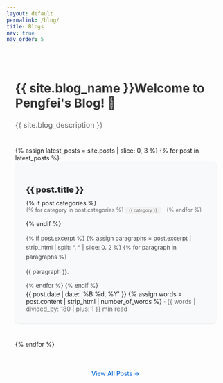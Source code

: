```yaml
---
layout: default
permalink: /blog/
title: Blogs
nav: true
nav_order: 5
---
```


<div class="post">
  <div class="header-bar">
    <h1>{{ site.blog_name }}Welcome to Pengfei's Blog! 👏</h1>
    <h2>{{ site.blog_description }}</h2>
  </div>

  <div class="blog-list">
    {% assign latest_posts = site.posts | slice: 0, 3 %}
    {% for post in latest_posts %}
    <div class="blog-item">
      <h2 class="blog-title">
        <a href="{{ post.url | relative_url }}">{{ post.title }}</a>
      </h2>
      {% if post.categories %}
      <div class="blog-meta">
        <span class="categories">
          {% for category in post.categories %}
          <span class="category">{{ category }}</span>
          {% endfor %}
        </span>
      </div>
      {% endif %}
      <div class="blog-excerpt">
        {% if post.excerpt %}
          {% assign paragraphs = post.excerpt | strip_html | split: ". " | slice: 0, 2 %}
          {% for paragraph in paragraphs %}
            <p>{{ paragraph }}.</p>
          {% endfor %}
        {% endif %}
      </div>
      <div class="post-info">
        <span class="date">{{ post.date | date: '%B %d, %Y' }}</span>
        {% assign words = post.content | strip_html | number_of_words %}
        <span class="reading-time">
          · {{ words | divided_by: 180 | plus: 1 }} min read
        </span>
      </div>
    </div>
    {% endfor %}
  </div>

  <div class="view-all">
    <a href="{{ '/archives/' | relative_url }}" class="view-all-link">View All Posts →</a>
  </div>
</div>

<style>
.post {
  max-width: 800px;
  margin: 0 auto;
  padding: 20px;
}

.header-bar {
  margin-bottom: 40px;
}

.header-bar h1 {
  font-size: 2em;
  margin-bottom: 10px;
  color: #333;  /* Dark color for light mode */
}

.header-bar h2 {
  font-size: 1.2em;
  font-weight: normal;
  color: #666;
}

.blog-list {
  margin-bottom: 40px;
}

.blog-item {
  margin-bottom: 40px;
  padding: 25px;
  border-radius: 8px;
  background-color: #f8f9fa;  /* Light gray background for the box */
  box-shadow: 0 1px 3px rgba(0,0,0,0.1);
}

.blog-title {
  margin-bottom: 10px;
}

.blog-title a {
  color: #333;
  text-decoration: none;
  font-size: 0.9em;  
  font-weight: 900;
}

.blog-title a:hover {
  color: #b509ac;
}

.blog-meta {
  margin-bottom: 15px;
  color: #666;
  font-size: 0.9em;
  display: flex;
  align-items: center;
  flex-wrap: wrap;
  gap: 5px;
}

.blog-meta .date {
  margin-right: 15px;
}

.category {
  display: inline-block;
  margin-right: 10px;
  padding: 2px 8px;
  background: #f1f1f1;
  border-radius: 3px;
  font-size: 0.8em;
}

.blog-description {
  color: #444;
  line-height: 1.6;
}

.blog-excerpt {
  color: #444;
  line-height: 1.6;
  margin-top: 15px;
  font-size: 0.95em;
}

.blog-excerpt p {
  margin-bottom: 10px;
}

.view-all {
  text-align: center;
}

.view-all-link {
  display: inline-block;
  padding: 10px 20px;
  color: #0366d6;
  text-decoration: none;
  font-weight: 500;
}

.view-all-link:hover {
  text-decoration: underline;
}

.reading-time {
  color: #666;
}

/* Dark mode updates */
@media (prefers-color-scheme: dark) {
  .blog-title a {
    color: #e6e6e6;
  }

  .blog-title a:hover {
    color: #58a6ff;
  }

  .blog-meta {
    color: #888;
  }

  .blog-description {
    color: #ccc;
  }

  .category {
    background: #2d2d2d;
  }

  .blog-item {
    background-color: #1a1a1a;  /* 更深的背景色，增加对比 */
    border: 1px solid #333;
    box-shadow: 0 1px 3px rgba(0,0,0,0.2);
  }
  
  .view-all-link {
    color: #58a6ff;
  }

  .blog-excerpt {
    color: #333;  
  }

  .post-info {
    color: #333;  /* Changed from #b3b3b3 to dark color */
  }

  .date, .reading-time {
    color: #333;  /* Changed from #b3b3b3 to dark color */
  }

  .header-bar h1 {
    color: #fff;  /* 纯白色提高对比度 */
  }
}
</style>